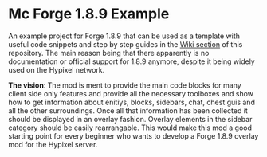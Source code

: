 # Mc Forge 1.8.9 Example
An example project for Forge 1.8.9 that can be used as a template with useful code snippets and step by step guides in the [Wiki section](https://github.com/doej1367/McForge189Sample/wiki) of this repository. The main reason being that there apparently is no documentation or official support for 1.8.9 anymore, despite it being widely used on the Hypixel network.

**The vision**: The mod is ment to provide the main code blocks for many client side only features and provide all the necessary toolboxes and show how to get information about enitiys, blocks, sidebars, chat, chest guis and all the other surroundings. Once all that information has been collected it should be displayed in an overlay fashion. Overlay elements in the sidebar category should be easily rearrangable. This would make this mod a good starting point for every beginner who wants to develop a Forge 1.8.9 overlay mod for the Hypixel server.
